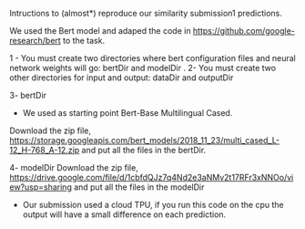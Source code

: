 Intructions to (almost*) reproduce our similarity submission1 predictions.

We used the Bert model and adaped the code in https://github.com/google-research/bert to the task.

1 - You must create two directories where bert configuration files and neural network weights will go: bertDir and modelDir .
2- You must create two other directories for input and output: dataDir and outputDir

3- bertDir
  - We used as starting point Bert-Base Multilingual Cased. 
    
  Download the zip file,   https://storage.googleapis.com/bert_models/2018_11_23/multi_cased_L-12_H-768_A-12.zip
  and put all the files in the bertDir.
  
4- modelDir
   Download the zip file, https://drive.google.com/file/d/1cbfdQJz7q4Nd2e3aNMv2t17RFr3xNNOo/view?usp=sharing
   and put all the files in the modelDir
   




* Our submission used a cloud TPU, if you run this code on the cpu the output will have a small difference on each prediction.
